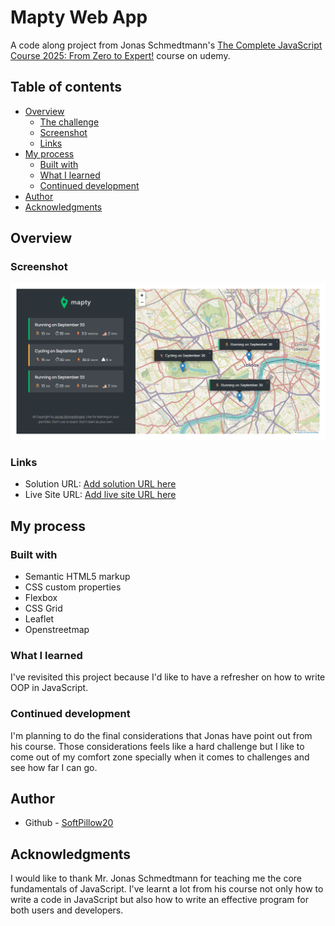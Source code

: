# Mapty Web App

A code along project from Jonas Schmedtmann's
[The Complete JavaScript Course 2025: From Zero to Expert!](https://www.udemy.com/course/the-complete-javascript-course/) course on udemy.

## Table of contents

- [Overview](#overview)
  - [The challenge](#the-challenge)
  - [Screenshot](#screenshot)
  - [Links](#links)
- [My process](#my-process)
  - [Built with](#built-with)
  - [What I learned](#what-i-learned)
  - [Continued development](#continued-development)
- [Author](#author)
- [Acknowledgments](#acknowledgments)

## Overview

### Screenshot

![](./web_screenshot.png)

### Links

- Solution URL: [Add solution URL here](https://your-solution-url.com)
- Live Site URL: [Add live site URL here](https://your-live-site-url.com)

## My process

### Built with

- Semantic HTML5 markup
- CSS custom properties
- Flexbox
- CSS Grid
- Leaflet
- Openstreetmap

### What I learned

I've revisited this project because I'd like to have a refresher on how to write OOP in JavaScript.

### Continued development

I'm planning to do the final considerations that Jonas have point out from his course. Those considerations feels like a hard challenge but I like to come out of my comfort zone specially when it comes to challenges and see how far I can go.

## Author

- Github - [SoftPillow20](https://github.com/SoftPillow20)

## Acknowledgments

I would like to thank Mr. Jonas Schmedtmann for teaching me the core fundamentals of JavaScript. I've learnt a lot from his course not only how to write a code in JavaScript but also how to write an effective program for both users and developers.
